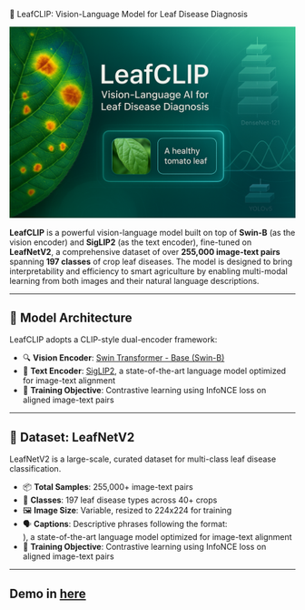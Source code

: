 🌿 LeafCLIP: Vision-Language Model for Leaf Disease Diagnosis

![LeafCLIP Banner](banner.png)

**LeafCLIP** is a powerful vision-language model built on top of **Swin-B** (as the vision encoder) and **SigLIP2** (as the text encoder), fine-tuned on **LeafNetV2**, a comprehensive dataset of over **255,000 image-text pairs** spanning **197 classes** of crop leaf diseases. The model is designed to bring interpretability and efficiency to smart agriculture by enabling multi-modal learning from both images and their natural language descriptions.

---

## 🧠 Model Architecture

LeafCLIP adopts a CLIP-style dual-encoder framework:

- 🔍 **Vision Encoder**: [Swin Transformer - Base (Swin-B)](https://arxiv.org/abs/2103.14030)  
- 📝 **Text Encoder**: [SigLIP2](https://arxiv.org/abs/2310.11575), a state-of-the-art language model optimized for image-text alignment  
- 🔗 **Training Objective**: Contrastive learning using InfoNCE loss on aligned image-text pairs

---

## 🌱 Dataset: LeafNetV2

LeafNetV2 is a large-scale, curated dataset for multi-class leaf disease classification.  

- 📦 **Total Samples**: 255,000+ image-text pairs  
- 🌾 **Classes**: 197 leaf disease types across 40+ crops  
- 🖼️ **Image Size**: Variable, resized to 224x224 for training  
- 🗣️ **Captions**: Descriptive phrases following the format:  
), a state-of-the-art language model optimized for image-text alignment  
- 🔗 **Training Objective**: Contrastive learning using InfoNCE loss on aligned image-text pairs

---
## Demo in [here](https://leafclip.streamlit.app/)
